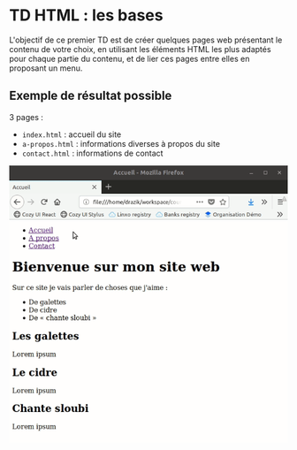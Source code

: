# TD HTML : les bases

L'objectif de ce premier TD est de créer quelques pages web présentant le
contenu de votre choix, en utilisant les éléments HTML les plus adaptés pour
chaque partie du contenu, et de lier ces pages entre elles en proposant un
menu.

## Exemple de résultat possible

3 pages :

* `index.html` : accueil du site
* `a-propos.html` : informations diverses à propos du site
* `contact.html` : informations de contact

![Aperçu](exemple.gif)
